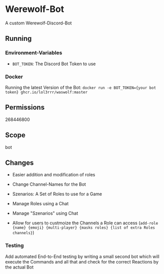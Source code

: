 # Werewolf-Bot
A custom Werewolf-Discord-Bot

## Running
### Environment-Variables
* `BOT_TOKEN`: The Discord Bot Token to use
### Docker
Running the latest Version of the Bot:
`docker run -e BOT_TOKEN={your bot token} ghcr.io/lol3rrr/waswolf:master`

## Permissions
268446800
## Scope
bot

## Changes
* Easier addition and modification of roles
* Change Channel-Names for the Bot

* Szenarios: A Set of Roles to use for a Game
* Manage Roles using a Chat
* Manage "Szenarios" using Chat

* Allow for users to custmoize the Channels a Role can access (`add-role {name} {emoji} {multi-player} {masks roles} {list of extra Roles channels}`)

### Testing
Add automated End-to-End testing by writing a small second bot which will execute
the Commands and all that and check for the correct Reactions by the actual Bot

